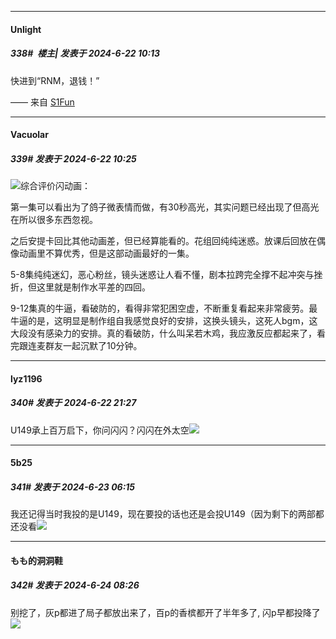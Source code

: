 ﻿
*****

####  Unlight  
##### 338#         楼主| 发表于 2024-6-22 10:13

快进到“RNM，退钱！”

—— 来自 [S1Fun](https://s1fun.koalcat.com)


*****

####  Vacuolar  
##### 339#       发表于 2024-6-22 10:25

<img src="https://static.saraba1st.com/image/smiley/face2017/001.png" referrerpolicy="no-referrer">综合评价闪动画：

第一集可以看出为了鸽子微表情而做，有30秒高光，其实问题已经出现了但高光在所以很多东西忽视。

之后安提卡回比其他动画差，但已经算能看的。花组回纯纯迷惑。放课后回放在偶像动画里不算优秀，但是这部动画最好的一集。

5-8集纯纯迷幻，恶心粉丝，镜头迷惑让人看不懂，剧本拉跨完全撑不起冲突与挫折，但这里就是制作水平差的四回。

9-12集真的牛逼，看破防的，看得非常犯困空虚，不断重复看起来非常疲劳。最牛逼的是，这明显是制作组自我感觉良好的安排，这换头镜头，这死人bgm，这大段没有感染力的安排。真的看破防，什么叫呆若木鸡，我应激反应都起来了，看完跟连麦群友一起沉默了10分钟。


*****

####  lyz1196  
##### 340#       发表于 2024-6-22 21:27

U149承上百万启下，你问闪闪？闪闪在外太空<img src="https://static.saraba1st.com/image/smiley/face2017/018.png" referrerpolicy="no-referrer">


*****

####  5b25  
##### 341#       发表于 2024-6-23 06:15

我还记得当时我投的是U149，现在要投的话也还是会投U149（因为剩下的两部都还没看<img src="https://static.saraba1st.com/image/smiley/face2017/040.png" referrerpolicy="no-referrer">


*****

####  もも的洞洞鞋  
##### 342#       发表于 2024-6-24 08:26

别挖了，灰p都进了局子都放出来了，百p的香槟都开了半年多了, 闪p早都投降了
<img src="https://static.saraba1st.com/image/smiley/face2017/067.png" referrerpolicy="no-referrer">

